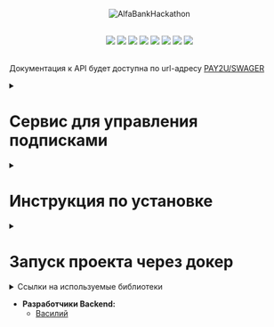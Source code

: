 <p align="center">
  <img src="https://upload.wikimedia.org/wikipedia/commons/7/77/Alfa-Bank.svg" alt="AlfaBankHackathon">
</p>

<br>

<div id="header" align="center">
  <img src="https://img.shields.io/badge/Python-3.12.2-F8F8FF?style=for-the-badge&logo=python&logoColor=20B2AA">
  <img src="https://img.shields.io/badge/FastAPI-0.110.0-F8F8FF?style=for-the-badge&logo=FastAPI&logoColor=20B2AA">
  <img src="https://img.shields.io/badge/PostgreSQL-555555?style=for-the-badge&logo=postgresql&logoColor=F5F5DC">
  <img src="https://img.shields.io/badge/SQLAlchemy-2.0.28-F8F8FF?style=for-the-badge&logo=SQLAlchemy&logoColor=20B2AA">
  <img src="https://img.shields.io/badge/Pydantic-2.6.4-F8F8FF?style=for-the-badge&logo=pydantic&logoColor=20B2AA">
  <img src="https://img.shields.io/badge/Uvicorn-0.28.0-F8F8FF?style=for-the-badge&logo=uvicorn&logoColor=20B2AA">
  <img src="https://img.shields.io/badge/Alembic-1.13.1-F8F8FF?style=for-the-badge&logo=alembic&logoColor=20B2AA">
  <img src="https://img.shields.io/badge/Docker-555555?style=for-the-badge&logo=docker&logoColor=2496ED">
</div>

<br>

Документация к API будет доступна по url-адресу [PAY2U/SWAGER]()

<details><summary><h1>Сервис для управления подписками</h1></summary>

* **MVP:**
  + Цель: Организация управления подписками пользователя.
  + Размещение: Внутри банковского приложения.

* **Функциональные возможности:**
  + Оформление подписки на различные сервисы.
  + Мониторинг сроков оплаты.

* **Преимущества:**
  + Все подписки собраны в одном месте.
  + Отслеживание сроков продления подписки.

* **Целевая аудитория:**
  + Клиенты банковских приложений.

</details>

<details><summary><h1>Инструкция по установке</h1></summary>

Клонируйте репозиторий и перейдите в него.
```bash
git@github.com:inferno681/PAY2UHackathon.git
```

Для установки виртуального окружения с помощью **Poetry** нужно установить его через pip:
```bash
pip install poetry
```
Для активации poetry нужно прописать:
```bash
poetry install
```

### Работа с зависимостями
Обновления зависимостей (при загрузки обновлений репозитория с GitHub):
```bash
poetry update
```
Создайте файл **.env**, в корневой папке проекта, с переменными окружения.

  ```
  APP_TITLE=PAY2UHackathon
  DESCRIPTION=PAY2UHackathon
  SECRET=SECRET
  DATABASE_URL=postgresql+asyncpg://postgres:postgres@localhost:5432/postgres

  ```


Находясь в корневой папке проекта выполните миграции.
  ```
  alembic revision --autogenerate -m "Initial migration"
  alembic upgrade head
  ```

Для запуска сервера используйте данную команду:
  ```
  uvicorn app.main:app --reload
  ```

</details>

<details><summary><h1>Запуск проекта через докер</h1></summary>

- Клонируйте репозиторий.
- Перейдите в папку **infra** и создайте в ней файл **.env** с переменными окружения:
    ```
  DB_NAME=postgres
  POSTGRES_USER=postgres
  DB_HOST=db
  DB_PORT=5432
  POSTGRES_PASSWORD=password
  CORS_ORIGINS=http://localhost:3000,http://127.0.0.1:3000
  PGADMIN_DEFAULT_EMAIL=user@gmail.ru
  PGADMIN_DEFAULT_PASSWORD=user_password
    ```
- Из папки **infra** запустите docker-compose-prod.yaml:
  ```
  ~$ docker-compose up -d --build
  ```
- В контейнере **backend** выполните миграции:
  ```
  ~$ docker-compose exec backend alembic revision --autogenerate -m "Initial migration"

  ~$ docker-compose exec backend alembic upgrade head
  ```

Документация к API будет доступна по url-адресу [127.0.0.1/redoc](http://127.0.0.1/redoc)

</details>

<details><summary>Ссылки на используемые библиотеки</summary>

- [Python](https://www.python.org/downloads/release/python-3122/)
- [FastAPI](https://fastapi.tiangolo.com/)
- [PostgreSQL](https://www.postgresql.org/)
- [SQLAlchemy](https://www.sqlalchemy.org/)
- [Pydantic](https://pydantic-docs.helpmanual.io/)
- [Uvicorn](https://www.uvicorn.org/)
- [Alembic](https://alembic.sqlalchemy.org/en/latest/)
- [Docker](https://www.docker.com/)

</details>

* **Разработчики Backend:**
  + [Василий](https://github.com/inferno681)
